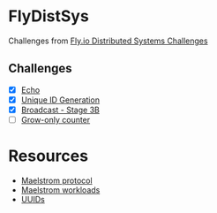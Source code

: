 # FlyDistSys

Challenges from [Fly.io Distributed Systems Challenges](https://fly.io/dist-sys/)

## Challenges
- [x] [Echo](https://fly.io/dist-sys/1/)
- [x] [Unique ID Generation](https://fly.io/dist-sys/2/)
- [x] [Broadcast - Stage 3B](https://fly.io/dist-sys/3b/)
- [ ] [Grow-only counter](https://fly.io/dist-sys/4/)

# Resources
- [Maelstrom protocol](https://github.com/jepsen-io/maelstrom/blob/main/doc/protocol.md)
- [Maelstrom workloads](https://github.com/jepsen-io/maelstrom/blob/main/doc/workloads.md)
- [UUIDs](https://en.wikipedia.org/wiki/Universally_unique_identifier)
